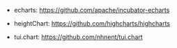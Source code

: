 
* echarts: https://github.com/apache/incubator-echarts

* heightChart: https://github.com/highcharts/highcharts

* tui.chart: https://github.com/nhnent/tui.chart
